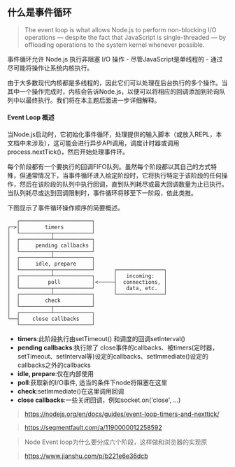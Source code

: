 ##  什么是事件循环

>The event loop is what allows Node.js to perform non-blocking I/O operations — despite the fact that JavaScript is single-threaded — by offloading operations to the system kernel whenever possible.

事件循环允许 Node.js 执行非阻塞 I/O 操作 - 尽管JavaScript是单线程的 - 通过尽可能将操作让系统内核执行。

由于大多数现代内核都是多线程的，因此它们可以处理在后台执行的多个操作。当其中一个操作完成时，内核会告诉Node.js，以便可以将相应的回调添加到轮询队列中以最终执行。我们将在本主题后面进一步详细解释。



#### Event Loop 概述

当Node.js启动时，它初始化事件循环，处理提供的输入脚本（或放入REPL，本文档中未涉及），这可能会进行异步API调用，调度计时器或调用 process.nextTick()，然后开始处理事件环。

每个阶段都有一个要执行的回调FIFO队列。虽然每个阶段都以其自己的方式特殊，但通常情况下，当事件循环进入给定阶段时，它将执行特定于该阶段的任何操作，然后在该阶段的队列中执行回调，直到队列耗尽或最大回调数量为止已执行。当队列耗尽或达到回调限制时，事件循环将移至下一阶段，依此类推。

下图显示了事件循环操作顺序的简要概述。
```
   ┌───────────────────────┐
┌─>│        timers         │
│  └──────────┬────────────┘
│  ┌──────────┴────────────┐
│  │     pending callbacks │
│  └──────────┬────────────┘
│  ┌──────────┴────────────┐
│  │     idle, prepare     │
│  └──────────┬────────────┘      ┌───────────────┐
│  ┌──────────┴────────────┐      │   incoming:   │
│  │         poll          │<─────┤  connections, │
│  └──────────┬────────────┘      │   data, etc.  │
│  ┌──────────┴────────────┐      └───────────────┘
│  │        check          │
│  └──────────┬────────────┘
│  ┌──────────┴────────────┐
└──┤    close callbacks    │
   └───────────────────────┘

```
* **timers**:此阶段执行由setTimeout() 和调度的回调setInterval()    
* **pending callbacks**:执行除了 close事件的callbacks、被timers(定时器，setTimeout、setInterval等)设定的callbacks、setImmediate()设定的callbacks之外的callbacks
* **idle, prepare**:仅在内部使用
* **poll**:获取新的I/O事件, 适当的条件下node将阻塞在这里
* **check**:setImmediate()在这里调用回调 
* **close callbacks**:一些关闭回调，例如socket.on('close', ...)



> https://nodejs.org/en/docs/guides/event-loop-timers-and-nexttick/

> https://segmentfault.com/a/1190000012258592

> Node Event loop为什么要分成六个阶段，这样做和浏览器的实现原

> https://www.jianshu.com/p/b221e6e36dcb
